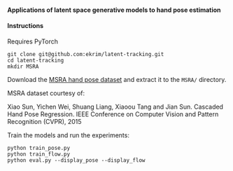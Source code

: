#### Applications of latent space generative models to hand pose estimation

#### Instructions

Requires PyTorch

```
git clone git@github.com:ekrim/latent-tracking.git
cd latent-tracking
mkdir MSRA
```

Download the [MSRA hand pose dataset](https://www.dropbox.com/s/bmx2w0zbnyghtp7/cvpr15_MSRAHandGestureDB.zip?dl=0) and extract it to the `MSRA/` directory.

MSRA dataset courtesy of:

Xiao Sun, Yichen Wei, Shuang Liang, Xiaoou Tang and Jian Sun. Cascaded Hand Pose Regression. IEEE Conference on Computer Vision and Pattern Recognition (CVPR), 2015

Train the models and run the experiments:
```
python train_pose.py
python train_flow.py
python eval.py --display_pose --display_flow
```
